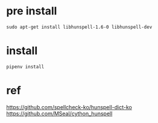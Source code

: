 # pre install
```shell script
sudo apt-get install libhunspell-1.6-0 libhunspell-dev
```

# install
```shell script
pipenv install
```

# ref
https://github.com/spellcheck-ko/hunspell-dict-ko  
https://github.com/MSeal/cython_hunspell